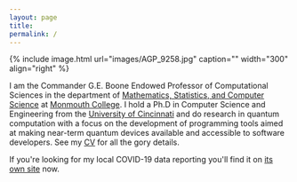 ```yaml
---
layout: page
title:
permalink: /
---
```


{% include image.html url="images/AGP_9258.jpg" caption="" width="300" align="right" %}

I am the Commander G.E. Boone Endowed Professor of Computational Sciences in the department of [Mathematics, Statistics, and Computer Science](https://ou.monmouthcollege.edu/academics/math/faculty.aspx) at [Monmouth College](http://www.monmouthcollege.edu). I hold a Ph.D in Computer Science and Engineering from the [University of Cincinnati](http://www.uc.edu) and do research in quantum computation with a focus on the development of programming tools aimed at making near-term quantum devices available and accessible to software developers. See my [CV](/cv/) for all the gory details.

If you're looking for my local COVID-19 data reporting you'll find it on [its own site](https://jlmayfield.github.io/wcil-covid-reporting/) now.
